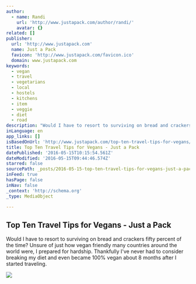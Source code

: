 ```yaml
---
author:
  - name: Randi
    url: 'http://www.justapack.com/author/randi/'
    avatar: {}
related: []
publisher:
  url: 'http://www.justapack.com'
  name: Just a Pack
  favicon: 'http://www.justapack.com/favicon.ico'
  domain: www.justapack.com
keywords:
  - vegan
  - travel
  - vegetarians
  - local
  - hostels
  - kitchens
  - item
  - veggie
  - diet
  - road
description: "Would I have to resort to surviving on bread and crackers fifty percent of the time? Unsure of just how vegan friendly many countries around the world were, I prepared for hardship. Thankfully I've never had to consider breaking my diet and even became 100% vegan about 8 months after I started traveling."
inLanguage: en
app_links: []
isBasedOnUrl: 'http://www.justapack.com/top-ten-travel-tips-for-vegans/?utm_content=buffer93415&utm_medium=social&utm_source=pinterest.com&utm_campaign=buffer'
title: Top Ten Travel Tips for Vegans - Just a Pack
datePublished: '2016-05-15T10:15:54.561Z'
dateModified: '2016-05-15T09:44:46.574Z'
starred: false
sourcePath: _posts/2016-05-15-top-ten-travel-tips-for-vegans-just-a-pack.md
inFeed: true
hasPage: false
inNav: false
_context: 'http://schema.org'
_type: MediaObject

---
```

<article style=""><h1>Top Ten Travel Tips for Vegans - Just a Pack</h1><p>Would I have to resort to surviving on bread and crackers fifty percent of the time? Unsure of just how vegan friendly many countries around the world were, I prepared for hardship. Thankfully I've never had to consider breaking my diet and even became 100% vegan about 8 months after I started traveling.</p><img src="http://www.justapack.com/wp-content/uploads/2015/06/DSC_0017-e1459156522556.jpg" /></article>